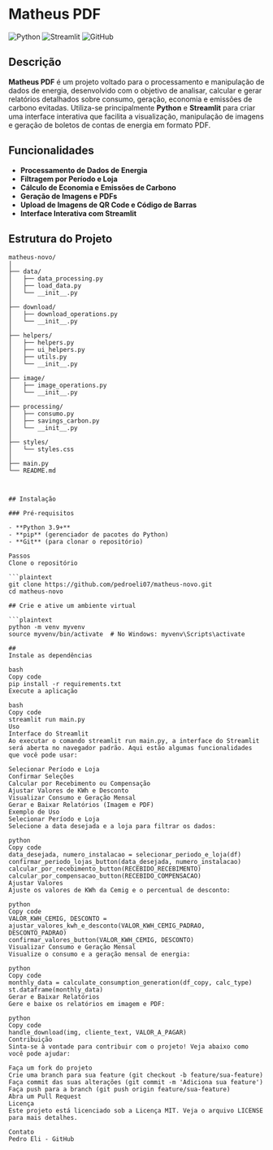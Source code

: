 # Matheus PDF

![Python](https://img.shields.io/badge/Python-3.9+-blue.svg)
![Streamlit](https://img.shields.io/badge/Streamlit-0.84.0+-red.svg)
![GitHub](https://img.shields.io/badge/GitHub-Repository-lightgrey.svg)

## Descrição

**Matheus PDF** é um projeto voltado para o processamento e manipulação de dados de energia, desenvolvido com o objetivo de analisar, calcular e gerar relatórios detalhados sobre consumo, geração, economia e emissões de carbono evitadas. Utiliza-se principalmente **Python** e **Streamlit** para criar uma interface interativa que facilita a visualização, manipulação de imagens e geração de boletos de contas de energia em formato PDF.

## Funcionalidades

- **Processamento de Dados de Energia**
- **Filtragem por Período e Loja**
- **Cálculo de Economia e Emissões de Carbono**
- **Geração de Imagens e PDFs**
- **Upload de Imagens de QR Code e Código de Barras**
- **Interface Interativa com Streamlit**

## Estrutura do Projeto

```plaintext
matheus-novo/
│
├── data/
│   ├── data_processing.py
│   ├── load_data.py
│   └── __init__.py
│
├── download/
│   ├── download_operations.py
│   └── __init__.py
│
├── helpers/
│   ├── helpers.py
│   ├── ui_helpers.py
│   ├── utils.py
│   └── __init__.py
│
├── image/
│   ├── image_operations.py
│   └── __init__.py
│
├── processing/
│   ├── consumo.py
│   ├── savings_carbon.py
│   └── __init__.py
│
├── styles/
│   └── styles.css
│
├── main.py
└── README.md



## Instalação

### Pré-requisitos

- **Python 3.9+**
- **pip** (gerenciador de pacotes do Python)
- **Git** (para clonar o repositório)

Passos
Clone o repositório

```plaintext
git clone https://github.com/pedroeli07/matheus-novo.git
cd matheus-novo

## Crie e ative um ambiente virtual

```plaintext
python -m venv myvenv
source myvenv/bin/activate  # No Windows: myvenv\Scripts\activate

##
Instale as dependências

bash
Copy code
pip install -r requirements.txt
Execute a aplicação

bash
Copy code
streamlit run main.py
Uso
Interface do Streamlit
Ao executar o comando streamlit run main.py, a interface do Streamlit será aberta no navegador padrão. Aqui estão algumas funcionalidades que você pode usar:

Selecionar Período e Loja
Confirmar Seleções
Calcular por Recebimento ou Compensação
Ajustar Valores de KWh e Desconto
Visualizar Consumo e Geração Mensal
Gerar e Baixar Relatórios (Imagem e PDF)
Exemplo de Uso
Selecionar Período e Loja
Selecione a data desejada e a loja para filtrar os dados:

python
Copy code
data_desejada, numero_instalacao = selecionar_periodo_e_loja(df)
confirmar_periodo_lojas_button(data_desejada, numero_instalacao)
calcular_por_recebimento_button(RECEBIDO_RECEBIMENTO)
calcular_por_compensacao_button(RECEBIDO_COMPENSACAO)
Ajustar Valores
Ajuste os valores de KWh da Cemig e o percentual de desconto:

python
Copy code
VALOR_KWH_CEMIG, DESCONTO = ajustar_valores_kwh_e_desconto(VALOR_KWH_CEMIG_PADRAO, DESCONTO_PADRAO)
confirmar_valores_button(VALOR_KWH_CEMIG, DESCONTO)
Visualizar Consumo e Geração Mensal
Visualize o consumo e a geração mensal de energia:

python
Copy code
monthly_data = calculate_consumption_generation(df_copy, calc_type)
st.dataframe(monthly_data)
Gerar e Baixar Relatórios
Gere e baixe os relatórios em imagem e PDF:

python
Copy code
handle_download(img, cliente_text, VALOR_A_PAGAR)
Contribuição
Sinta-se à vontade para contribuir com o projeto! Veja abaixo como você pode ajudar:

Faça um fork do projeto
Crie uma branch para sua feature (git checkout -b feature/sua-feature)
Faça commit das suas alterações (git commit -m 'Adiciona sua feature')
Faça push para a branch (git push origin feature/sua-feature)
Abra um Pull Request
Licença
Este projeto está licenciado sob a Licença MIT. Veja o arquivo LICENSE para mais detalhes.

Contato
Pedro Eli - GitHub
